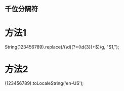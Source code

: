## 千位分隔符

   # 方法1
   String(123456789).replace(/(\d)(?=(\d{3})+$)/g, "$1,");
   # 方法2
   (123456789).toLocaleString('en-US');
